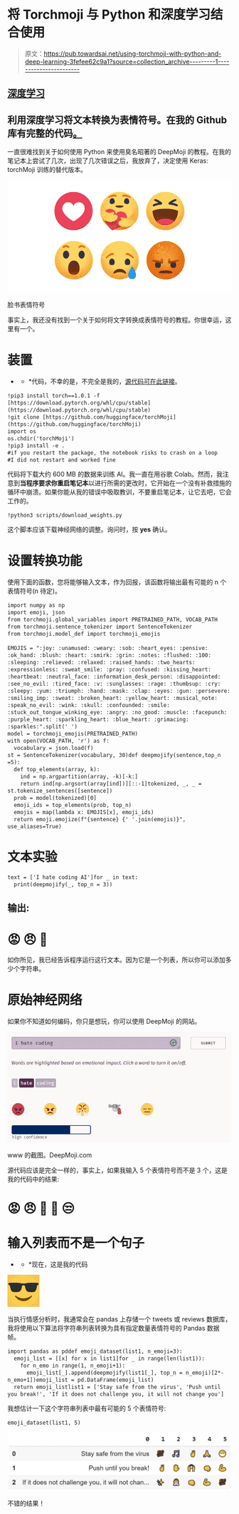 # 将 Torchmoji 与 Python 和深度学习结合使用

> 原文：<https://pub.towardsai.net/using-torchmoji-with-python-and-deep-learning-3fefee62c9a1?source=collection_archive---------1----------------------->

## [深度学习](https://towardsai.net/p/category/machine-learning/deep-learning)

## 利用深度学习将文本转换为表情符号。在我的 Github 库有完整的代码[。](https://github.com/arditoibryan/Projects/blob/master/20200618_torchMoji/torchMoji.ipynb)

一直很难找到关于如何使用 Python 来使用臭名昭著的 DeepMoji 的教程。在我的笔记本上尝试了几次，出现了几次错误之后，我放弃了，决定使用 Keras: torchMoji 训练的替代版本。

![](img/84488bc487dfcbefe2b69400b00961f3.png)

脸书表情符号

事实上，我还没有找到一个关于如何将文字转换成表情符号的教程。你很幸运，这里有一个。

# 装置

* * *代码，不幸的是，不完全是我的，[源代码可在此链接](https://github.com/mohammedterry/NLP_for_ML/blob/master/Sentiment_Analysis.ipynb)。

```
!pip3 install torch==1.0.1 -f [https://download.pytorch.org/whl/cpu/stable](https://download.pytorch.org/whl/cpu/stable) 
!git clone [https://github.com/huggingface/torchMoji](https://github.com/huggingface/torchMoji)
import os
os.chdir('torchMoji')
!pip3 install -e .
#if you restart the package, the notebook risks to crash on a loop
#I did not restart and worked fine
```

代码将下载大约 600 MB 的数据来训练 AI。我一直在用谷歌 Colab。然而，我注意到**当程序要求你重启笔记本**以进行所需的更改时，它开始在一个没有补救措施的循环中崩溃。如果你能从我的错误中吸取教训，不要重启笔记本，让它去吧，它会工作的。

```
!python3 scripts/download_weights.py
```

这个脚本应该下载神经网络的调整。询问时，按 **yes** 确认。

# 设置转换功能

使用下面的函数，您将能够输入文本，作为回报，该函数将输出最有可能的 n 个表情符号(n 待定)。

```
import numpy as np
import emoji, json
from torchmoji.global_variables import PRETRAINED_PATH, VOCAB_PATH
from torchmoji.sentence_tokenizer import SentenceTokenizer
from torchmoji.model_def import torchmoji_emojis

EMOJIS = ":joy: :unamused: :weary: :sob: :heart_eyes: :pensive: :ok_hand: :blush: :heart: :smirk: :grin: :notes: :flushed: :100: :sleeping: :relieved: :relaxed: :raised_hands: :two_hearts: :expressionless: :sweat_smile: :pray: :confused: :kissing_heart: :heartbeat: :neutral_face: :information_desk_person: :disappointed: :see_no_evil: :tired_face: :v: :sunglasses: :rage: :thumbsup: :cry: :sleepy: :yum: :triumph: :hand: :mask: :clap: :eyes: :gun: :persevere: :smiling_imp: :sweat: :broken_heart: :yellow_heart: :musical_note: :speak_no_evil: :wink: :skull: :confounded: :smile: :stuck_out_tongue_winking_eye: :angry: :no_good: :muscle: :facepunch: :purple_heart: :sparkling_heart: :blue_heart: :grimacing: :sparkles:".split(' ')
model = torchmoji_emojis(PRETRAINED_PATH)
with open(VOCAB_PATH, 'r') as f:
  vocabulary = json.load(f)
st = SentenceTokenizer(vocabulary, 30)def deepmojify(sentence,top_n =5):
  def top_elements(array, k):
    ind = np.argpartition(array, -k)[-k:]
    return ind[np.argsort(array[ind])][::-1]tokenized, _, _ = st.tokenize_sentences([sentence])
  prob = model(tokenized)[0]
  emoji_ids = top_elements(prob, top_n)
  emojis = map(lambda x: EMOJIS[x], emoji_ids)
  return emoji.emojize(f"{sentence} {' '.join(emojis)}", use_aliases=True)
```

# 文本实验

```
text = ['I hate coding AI']for _ in text:
  print(deepmojify(_, top_n = 3))
```

## 输出:

# 😡 😠 😤

如你所见，我已经告诉程序运行这行文本。因为它是一个列表，所以你可以添加多少个字符串。

# 原始神经网络

如果你不知道如何编码，你只是想玩，你可以使用 DeepMoji 的网站。

![](img/c443ebe51da2c8ba74f4aab21319f1c4.png)

www 的截图。DeepMoji.com

源代码应该是完全一样的，事实上，如果我输入 5 个表情符号而不是 3 个，这是我的代码中的结果:

# 😡 😠 😤 🔫 😒

# 输入列表而不是一个句子

* * *现在，这是我的代码

![](img/aeb52e4a5c1a82d8fa829f46ee6f0a61.png)

当执行情感分析时，我通常会在 pandas 上存储一个 tweets 或 reviews 数据库，我将使用以下算法将字符串列表转换为具有指定数量表情符号的 Pandas 数据帧。

```
import pandas as pddef emoji_dataset(list1, n_emoji=3):
  emoji_list = [[x] for x in list1]for _ in range(len(list1)):
    for n_emo in range(1, n_emoji+1):
      emoji_list[_].append(deepmojify(list1[_], top_n = n_emoji)[2*-n_emo+1])emoji_list = pd.DataFrame(emoji_list)
  return emoji_listlist1 = ['Stay safe from the virus', 'Push until you break!', 'If it does not challenge you, it will not change you']
```

我想估计一下这个字符串列表中最有可能的 5 个表情符号:

```
emoji_dataset(list1, 5)
```

![](img/5c9ee50f920acec1fdd14daa4aa7eac4.png)

不错的结果！